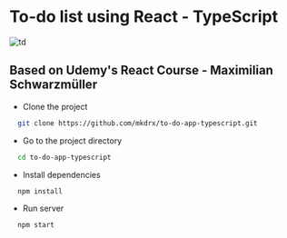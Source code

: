 # To-do list using React - TypeScript
![td](https://user-images.githubusercontent.com/99738621/186027382-63eef2a2-2708-45d7-b33c-053d8abd2a11.png)
## Based on Udemy's React Course - Maximilian Schwarzmüller

- Clone the project

```bash
  git clone https://github.com/mkdrx/to-do-app-typescript.git
```

- Go to the project directory

```bash
  cd to-do-app-typescript
```

- Install dependencies

```bash
  npm install
```

- Run server
```bash
  npm start
```
